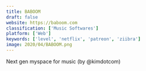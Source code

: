 ```yaml
---
title: BABOOM
draft: false 
website: https://baboom.com
classification: ['Music Softwares']
platform: ['Web']
keywords: ['level', 'netflix', 'patreon', 'ziibra']
image: 2020/04/BABOOM.png
---
```

Next gen myspace for music (by @kimdotcom)